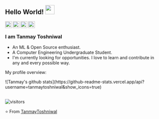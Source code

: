 ## Hello World! <img src="https://raw.githubusercontent.com/iampavangandhi/iampavangandhi/master/gifs/Hi.gif" width="30px"></h2>

<a href="https://www.linkedin.com/in/tanmay-toshniwal/">
  <img align="left" alt="Tanmay's Linkdein" width="22px" src="https://cdn.jsdelivr.net/npm/simple-icons@v3/icons/linkedin.svg" />
</a>
<a href="https://github.com/tanmaytoshniwal">
  <img align="left" alt="Tanmay's Github" width="22px" src="https://cdn.jsdelivr.net/npm/simple-icons@v3/icons/github.svg" />
</a>
<a href="https://www.hackerrank.com/tanmay5607">
  <img align="left" alt="Tanmay's Hackerrank" width="22px" src="https://cdn.jsdelivr.net/npm/simple-icons@v3/icons/hackerrank.svg" />
</a>
<a href="https://www.instagram.com/_tanmay5607/">
  <img align="left" alt="Tanmay's Instagram" width="22px" src="https://cdn.jsdelivr.net/npm/simple-icons@3.1.0/icons/instagram.svg" />
</a>
<br />

### I am Tanmay Toshniwal
- An ML & Open Source enthusiast.
- A Computer Engineering Undergraduate Student. 
- I'm currently looking for opportunities. I love to learn and contribute in any and every possible way.


<div><p>My profile overview: </p></div>
![Tanmay's github stats](https://github-readme-stats.vercel.app/api?username=tanmaytoshniwal&show_icons=true)
<br />
<br />

 ![visitors](https://visitor-badge.laobi.icu/badge?page_id=tanmaytoshniwal.tanmaytoshniwal)


⭐️ From [TanmayToshniwal](https://github.com/tanmaytoshniwal)
